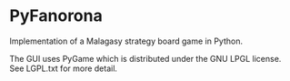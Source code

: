 PyFanorona
==========

Implementation of a Malagasy strategy board game in Python.

The GUI uses PyGame which is distributed under the GNU LPGL license.
See LGPL.txt for more detail.